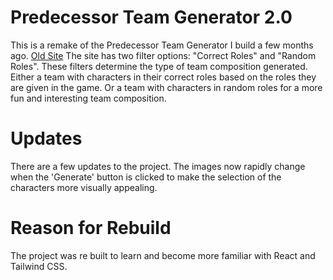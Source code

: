 # Predecessor Team Generator 2.0 
This is a remake of the Predecessor Team Generator I build a few months ago. [Old Site](https://www.predecessorteamgenerator.com/)
The site has two filter options: "Correct Roles" and "Random Roles". 
These filters determine the type of team composition generated. Either a team with characters in their correct roles based on the 
roles they are given in the game. Or a team with characters in random roles for a more fun and interesting team composition. 

# Updates
There are a few updates to the project.
The images now rapidly change when the 'Generate' button is clicked to make the selection of the characters more visually appealing. 

# Reason for Rebuild
The project was re built to learn and become more familiar with React and Tailwind CSS. 

